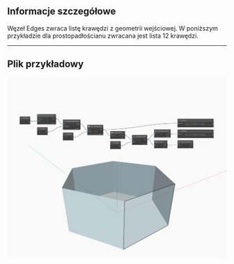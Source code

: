 ## Informacje szczegółowe
Węzeł Edges zwraca listę krawędzi z geometrii wejściowej. W poniższym przykładzie dla prostopadłościanu zwracana jest lista 12 krawędzi.
___
## Plik przykładowy

![Edges](./Autodesk.DesignScript.Geometry.Face.Edges_img.jpg)

